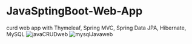 # JavaSptingBoot-Web-App
curd web app with  Thymeleaf, Spring MVC, Spring Data JPA, Hibernate, MySQL
![javaCRUDweb](https://user-images.githubusercontent.com/97218117/174451759-679908d2-1c23-437b-b1f1-f2d5bbd54639.png)
![mysqlJavaweb](https://user-images.githubusercontent.com/97218117/174452118-b235739e-5b16-4939-8a5c-38abbfed2ae1.png)
